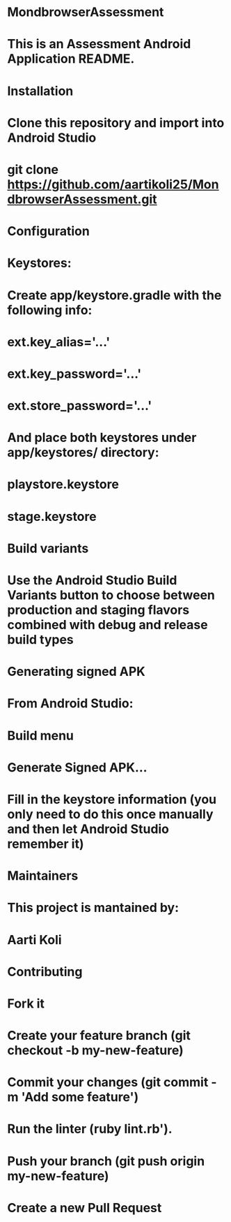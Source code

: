 # MondbrowserAssessment

# This is an Assessment Android Application README.

# Installation
# Clone this repository and import into Android Studio

# git clone https://github.com/aartikoli25/MondbrowserAssessment.git
# Configuration
# Keystores:
# Create app/keystore.gradle with the following info:

# ext.key_alias='...'
# ext.key_password='...'
# ext.store_password='...'
# And place both keystores under app/keystores/ directory:

# playstore.keystore
# stage.keystore
# Build variants
# Use the Android Studio Build Variants button to choose between production and staging flavors combined with debug and release build types

# Generating signed APK
# From Android Studio:

# Build menu
# Generate Signed APK...
# Fill in the keystore information (you only need to do this once manually and then let Android Studio remember it)

# Maintainers
# This project is mantained by:
# Aarti Koli

# Contributing
# Fork it
# Create your feature branch (git checkout -b my-new-feature)
# Commit your changes (git commit -m 'Add some feature')
# Run the linter (ruby lint.rb').
# Push your branch (git push origin my-new-feature)
# Create a new Pull Request